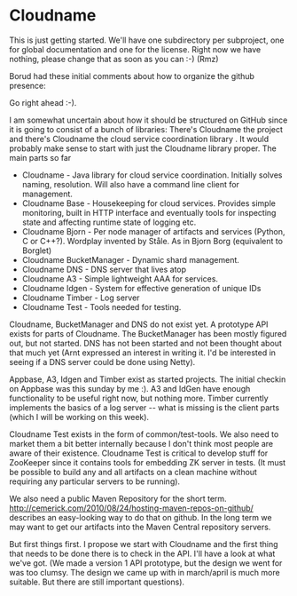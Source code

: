 Cloudname
==========

This is just getting started.  We'll have one subdirectory per subproject,
one for global documentation and one for the license.  Right now we have
nothing, please change that as soon as you can :-) (Rmz)


Borud had these initial comments about how to organize the github
presence:


Go right ahead :-).

I am somewhat uncertain about how it should be structured on GitHub since
it is going to consist of a bunch of libraries: There's Cloudname the
project and there's Cloudname the cloud service coordination library .  It
would probably make sense to start with just the Cloudname library proper.
The main parts so far

- Cloudname - Java library for cloud service coordination.  Initially solves naming, resolution.  Will also have a command line client for management.
- Cloudname Base - Housekeeping for cloud services.  Provides simple monitoring, built in HTTP interface and eventually tools for inspecting state and affecting runtime state of logging etc.
- Cloudname Bjorn - Per node manager of artifacts and services (Python, C or C++?).  Wordplay invented by Ståle.  As in Bjorn Borg (equivalent to Borglet)
- Cloudname BucketManager - Dynamic shard management.
- Cloudname DNS - DNS server that lives atop
- Cloudname A3 - Simple lightweight AAA for services.
- Cloudname Idgen - System for effective generation of unique IDs
- Cloudname Timber - Log server
- Cloudname Test - Tools needed for testing.

Cloudname, BucketManager and DNS do not exist yet.  A prototype API exists
for parts of Cloudname. The BucketManager has been mostly figured out, but
not started.  DNS has not been started and not been thought about that
much yet (Arnt expressed an interest in writing it.  I'd be interested in
seeing if a DNS server could be done using Netty).

Appbase, A3, Idgen and Timber exist as started projects. The initial
checkin on Appbase was this sunday by me :).  A3 and IdGen have enough
functionality to be useful right now, but nothing more.  Timber currently
implements the basics of a log server -- what is missing is the client
parts (which I will be working on this week).

Cloudname Test exists in the form of common/test-tools.  We also need to
market them a bit better internally because I don't think most people are
aware of their existence.  Cloudname Test is critical to develop stuff for
ZooKeeper since it contains tools for embedding ZK server in tests.  (It
must be possible to build any and all artifacts on a clean machine without
requiring any particular servers to be running).

We also need a public Maven Repository for the short term.
http://cemerick.com/2010/08/24/hosting-maven-repos-on-github/ describes an
easy-looking way to do that on github. In the long term we may want to get
our artifacts into the Maven Central repository servers.

But first things first.  I propose we start with Cloudname and the first
thing that needs to be done there is to check in the API.  I'll have a
look at what we've got.  (We made a version 1 API prototype, but the
design we went for was too clumsy.  The design we came up with in
march/april is much more suitable.  But there are still important
questions).
